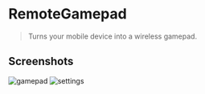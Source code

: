# RemoteGamepad
> Turns your mobile device into a wireless gamepad.

## Screenshots
![gamepad](https://user-images.githubusercontent.com/99942860/179418034-d7b226e5-b23b-48eb-bad8-a0294711f427.png)
![settings](https://user-images.githubusercontent.com/99942860/179418075-90afc99c-b182-4722-8685-97946ded9106.png)
